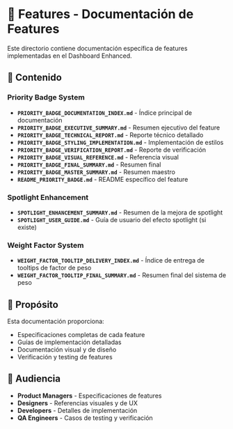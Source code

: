 # 🎨 Features - Documentación de Features

Este directorio contiene documentación específica de features implementadas en el Dashboard Enhanced.

## 📄 Contenido

### Priority Badge System
- **`PRIORITY_BADGE_DOCUMENTATION_INDEX.md`** - Índice principal de documentación
- **`PRIORITY_BADGE_EXECUTIVE_SUMMARY.md`** - Resumen ejecutivo del feature
- **`PRIORITY_BADGE_TECHNICAL_REPORT.md`** - Reporte técnico detallado
- **`PRIORITY_BADGE_STYLING_IMPLEMENTATION.md`** - Implementación de estilos
- **`PRIORITY_BADGE_VERIFICATION_REPORT.md`** - Reporte de verificación
- **`PRIORITY_BADGE_VISUAL_REFERENCE.md`** - Referencia visual
- **`PRIORITY_BADGE_FINAL_SUMMARY.md`** - Resumen final
- **`PRIORITY_BADGE_MASTER_SUMMARY.md`** - Resumen maestro
- **`README_PRIORITY_BADGE.md`** - README específico del feature

### Spotlight Enhancement
- **`SPOTLIGHT_ENHANCEMENT_SUMMARY.md`** - Resumen de la mejora de spotlight
- **`SPOTLIGHT_USER_GUIDE.md`** - Guía de usuario del efecto spotlight (si existe)

### Weight Factor System
- **`WEIGHT_FACTOR_TOOLTIP_DELIVERY_INDEX.md`** - Índice de entrega de tooltips de factor de peso
- **`WEIGHT_FACTOR_TOOLTIP_FINAL_SUMMARY.md`** - Resumen final del sistema de peso

## 🎯 Propósito

Esta documentación proporciona:
- Especificaciones completas de cada feature
- Guías de implementación detalladas
- Documentación visual y de diseño
- Verificación y testing de features

## 👥 Audiencia

- **Product Managers** - Especificaciones de features
- **Designers** - Referencias visuales y de UX
- **Developers** - Detalles de implementación
- **QA Engineers** - Casos de testing y verificación